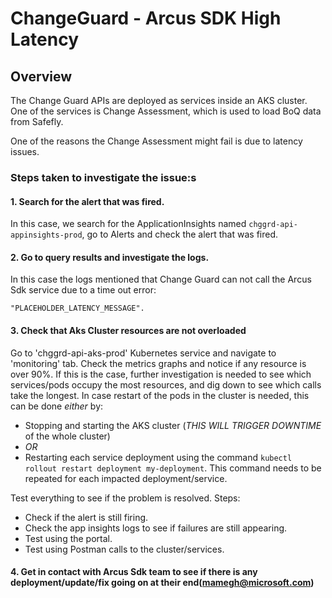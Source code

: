 # ChangeGuard - Arcus SDK High Latency

## Overview

The Change Guard APIs are deployed as services inside an AKS cluster.
One of the services is Change Assessment, which is used to load BoQ data from Safefly.

One of the reasons the Change Assessment might fail is due to latency issues.

### Steps taken to investigate the issue:s

#### 1. Search for the alert that was fired.
In this case, we search for the ApplicationInsights named `chggrd-api-appinsights-prod`, go to Alerts and check the alert that was fired.

#### 2. Go to query results and investigate the logs.
In this case the logs mentioned that Change Guard can not call the Arcus Sdk service due to a time out error:
```
"PLACEHOLDER_LATENCY_MESSAGE".
```

#### 3. Check that Aks Cluster resources are not overloaded
Go to 'chggrd-api-aks-prod' Kubernetes service and navigate to 'monitoring' tab.
Check the metrics graphs and notice if any resource is over 90%.
If this is the case,  further investigation is needed to see which services/pods occupy the most resources, and dig down to see which calls take the longest.
In case restart of the pods in the cluster is needed, this can be done *either* by:
- Stopping and starting the AKS cluster (*THIS WILL TRIGGER DOWNTIME* of the whole cluster)
- *OR*
- Restarting each service deployment using the command `kubectl rollout restart deployment my-deployment`. This command needs to be repeated for each impacted deployment/service.

Test everything to see if the problem is resolved.
Steps:
- Check if the alert is still firing.
- Check the app insights logs to see if failures are still appearing.
- Test using the portal.
- Test using Postman calls to the cluster/services.

#### 4. Get in contact with Arcus Sdk team to see if there is any deployment/update/fix going on at their end(mamegh@microsoft.com)